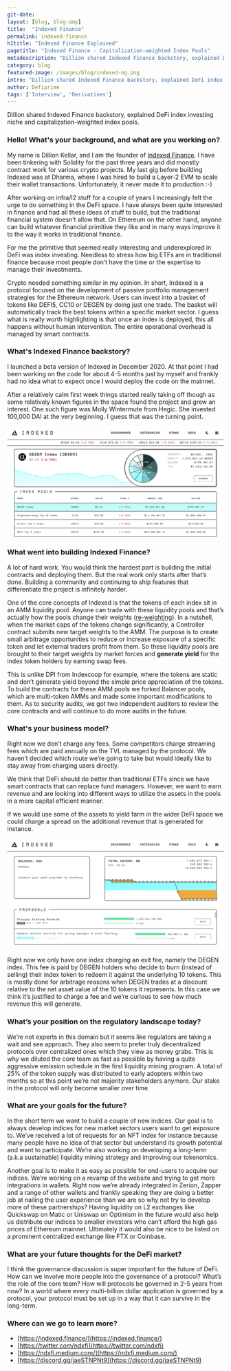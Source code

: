 ```yaml
---
git-date:
layout: [blog, blog-amp]
title:  "Indexed Finance"
permalink: indexed-finance
h1title: "Indexed Finance Explained"
pagetitle: "Indexed Finance - Capitalization-weighted Index Pools"
metadescription: "Dillion shared Indexed Finance backstory, explained DeFi index investing niche and capitalization-weighted index pools"
category: blog
featured-image: /images/blog/indexed-og.png
intro: "Dillion shared Indexed Finance backstory, explained DeFi index investing niche and capitalization-weighted index pools"
author: Defiprime
tags: ['Interview', 'Derivatives']
---
```

Dillion shared Indexed Finance backstory, explained DeFi index investing niche and capitalization-weighted index pools.    

### Hello! What's your background, and what are you working on?

My name is Dillion Kellar, and I am the founder of [Indexed Finance](http://indexed.finance/). I have been tinkering with Solidity for the past three years and did monstly contract work for various crypto projects. My last gig before building Indexed was at Dharma, where I was hired to build a Layer-2 EVM to scale their wallet transactions. Unfortunately, it never made it to production :-)

After working on infra/l2 stuff for a couple of years I increasingly felt the urge to do something in the DeFi space. I have always been quite interested in finance and had all these ideas of stuff to build, but the traditional financial system doesn’t allow that. On Ethereum on the other hand, anyone can build whatever financial primitive they like and in many ways improve it to the way it works in traditional finance.

For me the primitive that seemed really interesting and underexplored in DeFi was index investing. Needless to stress how big ETFs are in traditional finance because most people don’t have the time or the expertise to manage their investments.

Crypto needed something similar in my opinion. In short, Indexed is a protocol focused on the development of passive portfolio management strategies for the Ethereum network. Users can invest into a basket of tokens like DEFI5, CC10 or DEGEN by doing just one trade. The basket will automatically track the best tokens within a specific market sector. I guess what is really worth highlighting is that once an index is deployed, this all happens without human intervention. The entire operational overhead is managed by smart contracts.



### What's Indexed Finance backstory?

I launched a beta version of Indexed in December 2020. At that point I had been working on the code for about 4-5 months just by myself and frankly had no idea what to expect once I would deploy the code on the mainnet.

After a relatively calm first week things started really taking off though as some relatively known figures in the space found the project and grew an interest. One such figure was Molly Wintermute from Hegic. She invested 100,000 DAI at the very beginning. I guess that was the turning point.

![](/images/blog/indexed-finance/image1.webp)

### What went into building Indexed Finance?

A lot of hard work. You would think the hardest part is building the initial contracts and deploying them. But the real work only starts after that’s done. Building a community and continuing to ship features that differentiate the project is infinitely harder.

One of the core concepts of Indexed is that the tokens of each index sit in an AMM liquidity pool. Anyone can trade with these liquidity pools and that’s actually how the pools change their weights ([re-weighting](https://cryptotesters.com/review/comparing-defi-index-projects)). In a nutshell, when the market caps of the tokens change significantly, a Controller contract submits new target weights to the AMM. The purpose is to create small arbitrage opportunities to reduce or increase exposure of a specific token and let external traders profit from them. So these liquidity pools are brought to their target weights by market forces and **generate yield** for the index token holders by earning swap fees.

This is unlike DPI from Indexcoop for example, where the tokens are static and don’t generate yield beyond the simple price appreciation of the tokens. To build the contracts for these AMM pools we forked Balancer pools, which are multi-token AMMs and made some important modifications to them. As to security audits, we got two independent auditors to review the core contracts and will continue to do more audits in the future.



### What's your business model?
Right now we don’t charge any fees. Some competitors charge streaming fees which are paid annually on the TVL managed by the protocol. We haven’t decided which route we’re going to take but would ideally like to stay away from charging users directly.

We think that DeFi should do better than traditional ETFs since we have smart contracts that can replace fund managers. However, we want to earn revenue and are looking into different ways to utilize the assets in the pools in a more capital efficient manner.

If we would use some of the assets to yield farm in the wider DeFi space we could charge a spread on the additional revenue that is generated for instance.

![](/images/blog/indexed-finance/image2.webp)

Right now we only have one index charging an exit fee, namely the DEGEN index. This fee is paid by DEGEN holders who decide to burn (instead of selling) their index token to redeem it against the underlying 10 tokens. This is mostly done for arbitrage reasons when DEGEN trades at a discount relative to the net asset value of the 10 tokens it represents. In this case we think it’s justified to charge a fee and we’re curious to see how much revenue this will generate.


### What’s your position on the regulatory landscape today?

We’re not experts in this domain but it seems like regulators are taking a wait and see approach. They also seem to prefer truly decentralized protocols over centralized ones which they view as money grabs. This is why we diluted the core team as fast as possible by having a quite aggressive emission schedule in the first liquidity mining program. A total of 25% of the token supply was distributed to early adopters within two months so at this point we’re not majority stakeholders anymore. Our stake in the protocol will only become smaller over time.

### What are your goals for the future?

In the short term we want to build a couple of new indices. Our goal is to always develop indices for new market sectors users want to get exposure to. We’ve received a lot of requests for an NFT index for instance because many people have no idea of that sector but understand its growth potential and want to participate. We’re also working on developing a long-term (a.k.a sustainable) liquidity mining strategy and improving our tokenomics.

Another goal is to make it as easy as possible for end-users to acquire our indices. We’re working on a revamp of the website and trying to get more integrations in wallets. Right now we’re already integrated in Zerion, Zapper and a range of other wallets and frankly speaking they are doing a better job at nailing the user experience than we are so why not try to develop more of these partnerships? Having liquidity on L2 exchanges like Quickswap on Matic or Uniswap on Optimism in the future would also help us distribute our indices to smaller investors who can’t afford the high gas prices of Ethereum mainnet. Ultimately it would also be nice to be listed on a prominent centralized exchange like FTX or Coinbase.

### What are your future thoughts for the DeFi market?

I think the governance discussion is super important for the future of DeFi. How can we involve more people into the governance of a protocol? What’s the role of the core team? How will protocols be governed in 2-5 years from now? In a world where every multi-billion dollar application is governed by a protocol, your protocol must be set up in a way that it can survive in the long-term.


### Where can we go to learn more?

- [https://indexed.finance/](https://indexed.finance/)
- [https://twitter.com/ndxfi](https://twitter.com/ndxfi)
- [https://ndxfi.medium.com/](https://ndxfi.medium.com/)
- [https://discord.gg/jaeSTNPNt9](https://discord.gg/jaeSTNPNt9)
